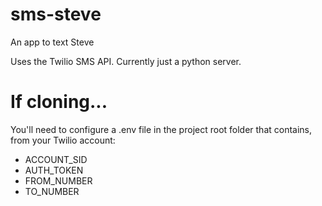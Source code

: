 # sms-steve
An app to text Steve

Uses the Twilio SMS API. Currently just a python server.

# If cloning...
You'll need to configure a .env file in the project root folder that contains, from your Twilio account:
* ACCOUNT_SID
* AUTH_TOKEN
* FROM_NUMBER
* TO_NUMBER

